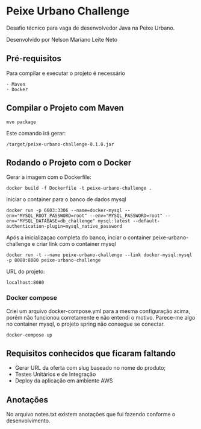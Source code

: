 # Peixe Urbano Challenge

Desafio técnico para vaga de desenvolvedor Java na Peixe Urbano.

Desenvolvido por Nelson Mariano Leite Neto


## Pré-requisitos

Para compilar e executar o projeto é necessário
```
- Maven
- Docker
```

## Compilar o Projeto com Maven

```
mvn package
```

Este comando irá gerar:

```
/target/peixe-urbano-challenge-0.1.0.jar
```

## Rodando o Projeto com o Docker

Gerar a imagem com o Dockerfile:

```
docker build -f Dockerfile -t peixe-urbano-challenge .
```

Iniciar o container para o banco de dados mysql

```
docker run -p 6603:3306 --name=docker-mysql --env="MYSQL_ROOT_PASSWORD=root" --env="MYSQL_PASSWORD=root" --env="MYSQL_DATABASE=db_challenge" mysql:latest --default-authentication-plugin=mysql_native_password
```

Após a inicializaçao completa do banco, inciar o container peixe-urbano-challenge e criar link com o container mysql

```
docker run -t --name peixe-urbano-challenge --link docker-mysql:mysql -p 8080:8080 peixe-urbano-challenge 
```

URL do projeto:

```
localhost:8080
```

### Docker compose

Criei um arquivo docker-compose.yml para a mesma configuração acima, porém não funcionou corretamente e não entendi o motivo. Parece-me algo no container mysql, o projeto spring não consegue se conectar.

```
docker-compose up
```

## Requisitos conhecidos que ficaram faltando

* Gerar URL da oferta com slug baseado no nome do produto;
* Testes Unitários e de Integração
* Deploy da aplicação em ambiente AWS

## Anotações
No arquivo notes.txt existem anotações que fui fazendo conforme o desenvolvimento.